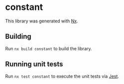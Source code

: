 # constant

This library was generated with [Nx](https://nx.dev).

## Building

Run `nx build constant` to build the library.

## Running unit tests

Run `nx test constant` to execute the unit tests via [Jest](https://jestjs.io).
